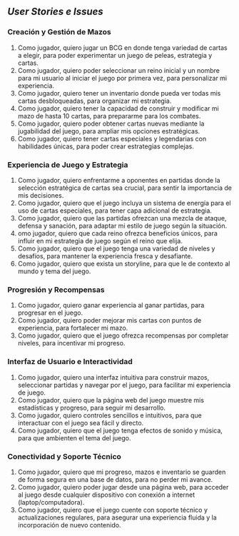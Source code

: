 ## _User Stories e Issues_


### **Creación y Gestión de Mazos**

1. Como jugador, quiero jugar un BCG en donde tenga variedad de cartas a elegir, para poder experimentar un juego de peleas, estrategia y cartas.
2. Como jugador, quiero poder seleccionar un reino inicial y un nombre para mi usuario al iniciar el juego por primera vez, para personalizar mi experiencia.
3. Como jugador, quiero tener un inventario donde pueda ver todas mis cartas desbloqueadas, para organizar mi estrategia.
4. Como jugador, quiero tener la capacidad de construir y modificar mi mazo de hasta 10 cartas, para prepararme para los combates.
5. Como jugador, quiero poder obtener cartas nuevas mediante la jugabilidad del juego, para ampliar mis opciones estratégicas.
6. Como jugador, quiero tener cartas especiales y legendarias con habilidades únicas, para poder crear estrategias complejas.

### **Experiencia de Juego y Estrategia**

1. Como jugador, quiero enfrentarme a oponentes en partidas donde la selección estratégica de cartas sea crucial, para sentir la importancia de mis decisiones.
2. Como jugador, quiero que el juego incluya un sistema de energía para el uso de cartas especiales, para tener capa adicional de estrategia.
3. Como jugador, quiero que las partidas ofrezcan una mezcla de ataque, defensa y sanación, para adaptar mi estilo de juego según la situación.
4. omo jugador, quiero que cada reino ofrezca beneficios únicos, para influir en mi estrategia de juego según el reino que elija.
5. Como jugador, quiero que el juego tenga una variedad de niveles y desafíos, para mantener la experiencia fresca y desafiante.
6. Como jugador, quiero que exista un storyline, para que le de contexto al mundo y tema del juego.

### **Progresión y Recompensas**

1. Como jugador, quiero ganar experiencia al ganar partidas, para progresar en el juego.
2. Como jugador, quiero poder mejorar mis cartas con puntos de experiencia, para fortalecer mi mazo.
3. Como jugador, quiero que el juego ofrezca recompensas por completar niveles, para incentivar mi progreso.

### **Interfaz de Usuario e Interactividad**

1. Como jugador, quiero una interfaz intuitiva para construir mazos, seleccionar partidas y navegar por el juego, para facilitar mi experiencia de juego.
2. Como jugador, quiero que la página web del juego muestre mis estadísticas y progreso, para seguir mi desarrollo.
3. Como jugador, quiero controles sencillos e intuitivos, para que interactuar con el juego sea fácil y directo.
4. Como jugador, quiero que el juego tenga efectos de sonido y música, para que ambienten el tema del juego.

### **Conectividad y Soporte Técnico**

1. Como jugador, quiero que mi progreso, mazos e inventario se guarden de forma segura en una base de datos, para no perder mi avance.
2. Como jugador, quiero poder jugar desde una página web, para acceder al juego desde cualquier dispositivo con conexión a internet (laptop/computadora).
3. Como jugador, quiero que el juego cuente con soporte técnico y actualizaciones regulares, para asegurar una experiencia fluida y la incorporación de nuevo contenido.